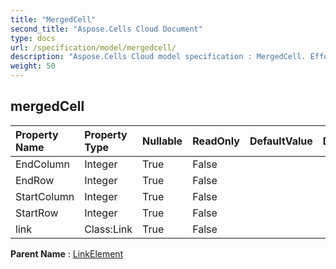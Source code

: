 ```yaml
---
title: "MergedCell"
second_title: "Aspose.Cells Cloud Document"
type: docs
url: /specification/model/mergedcell/
description: "Aspose.Cells Cloud model specification : MergedCell. Effortlessly handle Excel and other spreadsheet documents with features like opening, generating, editing, splitting, merging, comparing, and converting."
weight: 50
---
```


## **mergedCell**

 

| Property Name | Property Type | Nullable |  ReadOnly | DefaultValue | Description | 
| :- | :- | :- |:- |  :- | :- |
| EndColumn | Integer | True |  False |  |  |  
| EndRow | Integer | True |  False |  |  |  
| StartColumn | Integer | True |  False |  |  |  
| StartRow | Integer | True |  False |  |  |  
| link | Class:Link | True |  False |  |  |  

**Parent Name** : [LinkElement](linkelement)


